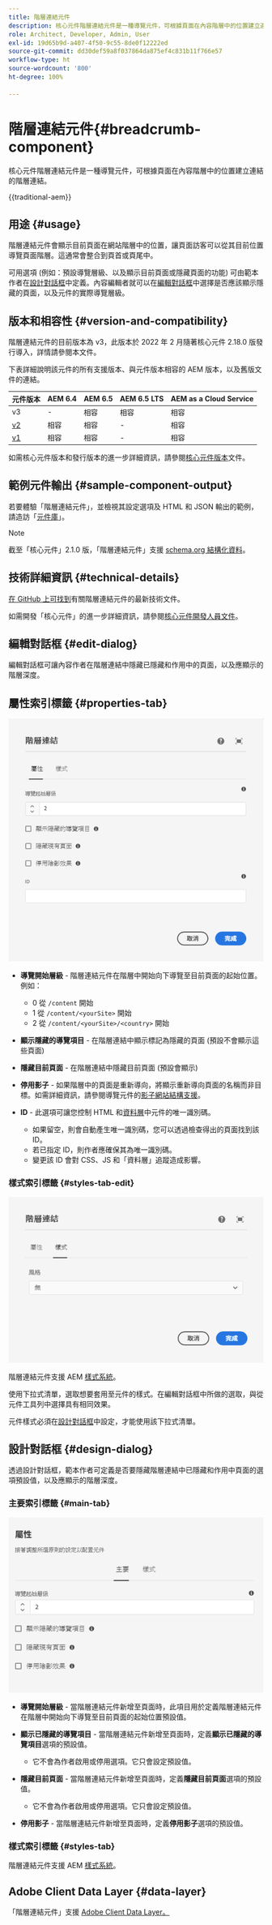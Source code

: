 ```yaml
---
title: 階層連結元件
description: 核心元件階層連結元件是一種導覽元件，可根據頁面在內容階層中的位置建立連結的階層連結。
role: Architect, Developer, Admin, User
exl-id: 19d65b9d-a407-4f50-9c55-8de0f12222ed
source-git-commit: dd30def59a8f037864da875ef4c831b11f766e57
workflow-type: ht
source-wordcount: '800'
ht-degree: 100%

---
```



# 階層連結元件{#breadcrumb-component}

核心元件階層連結元件是一種導覽元件，可根據頁面在內容階層中的位置建立連結的階層連結。

{{traditional-aem}}

## 用途 {#usage}

階層連結元件會顯示目前頁面在網站階層中的位置，讓頁面訪客可以從其目前位置導覽頁面階層。這通常會整合到頁首或頁尾中。

可用選項 (例如：預設導覽層級、以及顯示目前頁面或隱藏頁面的功能) 可由範本作者在[設計對話框](#design-dialog)中定義。內容編輯者就可以在[編輯對話框](#edit-dialog)中選擇是否應該顯示隱藏的頁面，以及元件的實際導覽層級。

## 版本和相容性 {#version-and-compatibility}

階層連結元件的目前版本為 v3，此版本於 2022 年 2 月隨著核心元件 2.18.0 版發行導入，詳情請參閱本文件。

下表詳細說明該元件的所有支援版本、與元件版本相容的 AEM 版本，以及舊版文件的連結。

| 元件版本 | AEM 6.4 | AEM 6.5 | AEM 6.5 LTS | AEM as a Cloud Service |
|--- | --- |--- |---|---|
| v3 | - | 相容 | 相容 | 相容 |
| [v2](v2/breadcrumb.md) | 相容 | 相容 | - | 相容 |
| [v1](v1/breadcrumb-v1.md) | 相容 | 相容 | - | 相容 |

如需核心元件版本和發行版本的進一步詳細資訊，請參閱[核心元件版本](/help/versions.md)文件。

## 範例元件輸出 {#sample-component-output}

若要體驗「階層連結元件」，並檢視其設定選項及 HTML 和 JSON 輸出的範例，請造訪「[元件庫](https://adobe.com/go/aem_cmp_library_breadcrumb_tw)」。

>[!NOTE]
>
>截至「核心元件」2.1.0 版，「階層連結元件」支援 [schema.org 結構化資料](https://schema.org/BreadcrumbList)。

## 技術詳細資訊 {#technical-details}

[在 GitHub 上可找到](https://adobe.com/go/aem_cmp_tech_breadcrumb_v3_tw)有關階層連結元件的最新技術文件。

如需開發「核心元件」的進一步詳細資訊，請參閱[核心元件開發人員文件](/help/developing/overview.md)。

## 編輯對話框 {#edit-dialog}

編輯對話框可讓內容作者在階層連結中隱藏已隱藏和作用中的頁面，以及應顯示的階層深度。

## 屬性索引標籤 {#properties-tab}

![階層連結元件編輯對話框](/help/assets/breadcrumb-edit.png)

* **導覽開始層級** - 階層連結元件在階層中開始向下導覽至目前頁面的起始位置。例如：

   * 0 從 `/content` 開始
   * 1 從 `/content/<yourSite>` 開始
   * 2 從 `/content/<yourSite>/<country>` 開始

* **顯示隱藏的導覽項目** - 在階層連結中顯示標記為隱藏的頁面 (預設不會顯示這些頁面)
* **隱藏目前頁面** - 在階層連結中隱藏目前頁面 (預設會顯示)
* **停用影子** - 如果階層中的頁面是重新導向，將顯示重新導向頁面的名稱而非目標。如需詳細資訊，請參閱導覽元件的[影子網站結構支援](navigation.md#shadow-structure)。
* **ID** - 此選項可讓您控制 HTML 和[資料層](/help/developing/data-layer/overview.md)中元件的唯一識別碼。
   * 如果留空，則會自動產生唯一識別碼，您可以透過檢查得出的頁面找到該 ID。
   * 若已指定 ID，則作者應確保其為唯一識別碼。
   * 變更該 ID 會對 CSS、JS 和「資料層」追蹤造成影響。

### 樣式索引標籤 {#styles-tab-edit}

![階層連結清單元件編輯對話框的樣式索引標籤](/help/assets/breadcrumb-edit-styles.png)

階層連結元件支援 AEM [樣式系統](/help/get-started/authoring.md#component-styling)。

使用下拉式清單，選取想要套用至元件的樣式。在編輯對話框中所做的選取，與從元件工具列中選擇具有相同效果。

元件樣式必須在[設計對話框](#design-dialog)中設定，才能使用該下拉式清單。

## 設計對話框 {#design-dialog}

透過設計對話框，範本作者可定義是否要隱藏階層連結中已隱藏和作用中頁面的選項預設值，以及應顯示的階層深度。

### 主要索引標籤 {#main-tab}

![](/help/assets/breadcrumb-design.png)

* **導覽開始層級** - 當階層連結元件新增至頁面時，此項目用於定義階層連結元件在階層中開始向下導覽至目前頁面的起始位置預設值。
* **顯示已隱藏的導覽項目** - 當階層連結元件新增至頁面時，定義&#x200B;**顯示已隱藏的導覽項目**&#x200B;選項的預設值。

   * 它不會為作者啟用或停用選項。它只會設定預設值。

* **隱藏目前頁面** - 當階層連結元件新增至頁面時，定義&#x200B;**隱藏目前頁面**&#x200B;選項的預設值。

   * 它不會為作者啟用或停用選項。它只會設定預設值。

* **停用影子** - 當階層連結元件新增至頁面時，定義&#x200B;**停用影子**&#x200B;選項的預設值。

### 樣式索引標籤 {#styles-tab}

階層連結元件支援 AEM [樣式系統](/help/get-started/authoring.md#component-styling)。

## Adobe Client Data Layer {#data-layer}

「階層連結元件」支援 [Adobe Client Data Layer。](/help/developing/data-layer/overview.md)
